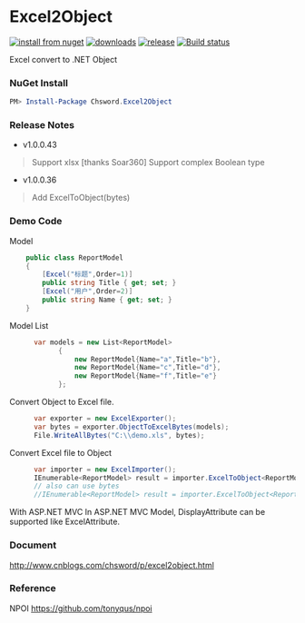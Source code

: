 Excel2Object
============
[![install from nuget](http://img.shields.io/nuget/v/Chsword.Excel2Object.svg?style=flat-square)](https://www.nuget.org/packages/Chsword.Excel2Object)
[![downloads](http://img.shields.io/nuget/dt/Chsword.Excel2Object.svg?style=flat-square)](https://www.nuget.org/packages/Chsword.Excel2Object)
[![release](https://img.shields.io/github/release/chsword/Excel2Object.svg?style=flat-square)](https://github.com/chsword/Excel2Object/releases)
[![Build status](https://ci.appveyor.com/api/projects/status/4po2h27j7yg4bph5/branch/master?svg=true)](https://ci.appveyor.com/project/chsword/excel2object/branch/master)

Excel convert to .NET Object


### NuGet Install
``` powershell
PM> Install-Package Chsword.Excel2Object
```

### Release Notes
* v1.0.0.43
> Support xlsx [thanks Soar360]
Support complex Boolean type

* v1.0.0.36
> Add ExcelToObject<T>(bytes)

### Demo Code
Model
``` csharp
    public class ReportModel
    {
        [Excel("标题",Order=1)]
        public string Title { get; set; }
        [Excel("用户",Order=2)]
        public string Name { get; set; }
    }
```
Model List
``` cs
      var models = new List<ReportModel>
            {
                new ReportModel{Name="a",Title="b"},
                new ReportModel{Name="c",Title="d"},
                new ReportModel{Name="f",Title="e"}
            };
```
Convert Object to Excel file.
``` csharp
      var exporter = new ExcelExporter();
      var bytes = exporter.ObjectToExcelBytes(models);
      File.WriteAllBytes("C:\\demo.xls", bytes);
```
Convert Excel file to Object
``` csharp
      var importer = new ExcelImporter();
      IEnumerable<ReportModel> result = importer.ExcelToObject<ReportModel>("c:\\demo.xls");
      // also can use bytes
      //IEnumerable<ReportModel> result = importer.ExcelToObject<ReportModel>(bytes);
```
With ASP.NET MVC
      In ASP.NET MVC Model, DisplayAttribute can be supported like ExcelAttribute.

### Document
http://www.cnblogs.com/chsword/p/excel2object.html

### Reference
NPOI
https://github.com/tonyqus/npoi

